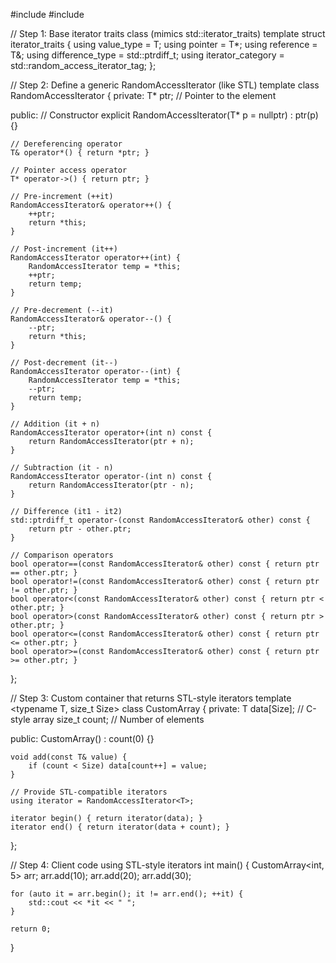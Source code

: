 #include <iostream>
#include <algorithm>

// Step 1: Base iterator traits class (mimics std::iterator_traits)
template <typename T>
struct iterator_traits {
    using value_type = T;
    using pointer = T*;
    using reference = T&;
    using difference_type = std::ptrdiff_t;
    using iterator_category = std::random_access_iterator_tag;
};

// Step 2: Define a generic RandomAccessIterator (like STL)
template <typename T>
class RandomAccessIterator {
private:
    T* ptr;  // Pointer to the element

public:
    // Constructor
    explicit RandomAccessIterator(T* p = nullptr) : ptr(p) {}

    // Dereferencing operator
    T& operator*() { return *ptr; }

    // Pointer access operator
    T* operator->() { return ptr; }

    // Pre-increment (++it)
    RandomAccessIterator& operator++() {
        ++ptr;
        return *this;
    }

    // Post-increment (it++)
    RandomAccessIterator operator++(int) {
        RandomAccessIterator temp = *this;
        ++ptr;
        return temp;
    }

    // Pre-decrement (--it)
    RandomAccessIterator& operator--() {
        --ptr;
        return *this;
    }

    // Post-decrement (it--)
    RandomAccessIterator operator--(int) {
        RandomAccessIterator temp = *this;
        --ptr;
        return temp;
    }

    // Addition (it + n)
    RandomAccessIterator operator+(int n) const {
        return RandomAccessIterator(ptr + n);
    }

    // Subtraction (it - n)
    RandomAccessIterator operator-(int n) const {
        return RandomAccessIterator(ptr - n);
    }

    // Difference (it1 - it2)
    std::ptrdiff_t operator-(const RandomAccessIterator& other) const {
        return ptr - other.ptr;
    }

    // Comparison operators
    bool operator==(const RandomAccessIterator& other) const { return ptr == other.ptr; }
    bool operator!=(const RandomAccessIterator& other) const { return ptr != other.ptr; }
    bool operator<(const RandomAccessIterator& other) const { return ptr < other.ptr; }
    bool operator>(const RandomAccessIterator& other) const { return ptr > other.ptr; }
    bool operator<=(const RandomAccessIterator& other) const { return ptr <= other.ptr; }
    bool operator>=(const RandomAccessIterator& other) const { return ptr >= other.ptr; }
};

// Step 3: Custom container that returns STL-style iterators
template <typename T, size_t Size>
class CustomArray {
private:
    T data[Size];  // C-style array
    size_t count;  // Number of elements

public:
    CustomArray() : count(0) {}

    void add(const T& value) {
        if (count < Size) data[count++] = value;
    }

    // Provide STL-compatible iterators
    using iterator = RandomAccessIterator<T>;

    iterator begin() { return iterator(data); }
    iterator end() { return iterator(data + count); }
};

// Step 4: Client code using STL-style iterators
int main() {
    CustomArray<int, 5> arr;
    arr.add(10);
    arr.add(20);
    arr.add(30);

    for (auto it = arr.begin(); it != arr.end(); ++it) {
        std::cout << *it << " ";
    }

    return 0;
}
